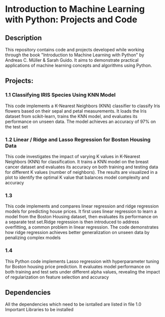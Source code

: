 # Introduction to Machine Learning with Python: Projects and Code

## Description

This repository contains code and projects developed while working through the book "Introduction to Machine Learning with Python" by Andreas C. Müller & Sarah Guido. It aims to demonstrate practical applications of machine learning concepts and algorithms using Python.

## Projects:

### 1.1 Classifying IRIS Species Using KNN Model 
This code implements a K-Nearest Neighbors (KNN) classifier to classify Iris flowers based on their sepal and petal measurements. It loads the Iris dataset from scikit-learn, trains the KNN model, and evaluates its performance on unseen data. The model achieves an accuracy of 97% on the test set
### 1.2 Linear / Ridge and Lasso Regression for Boston Housing Data
This code investigates the impact of varying K values in K-Nearest Neighbors (KNN) for classification. It trains a KNN model on the breast cancer dataset and evaluates its accuracy on both training and testing data for different K values (number of neighbors). The results are visualized in a plot to identify the optimal K value that balances model complexity and accuracy
### 1.3 
This code implements and compares linear regression and ridge regression models for predicting house prices. It first uses linear regression to learn a model from the Boston Housing dataset, then evaluates its performance on a separate test set.Ridge regression is then introduced to address overfitting, a common problem in linear regression. The code demonstrates how ridge regression achieves better generalization on unseen data by penalizing complex models
### 1.4 
This Python code implements Lasso regression with hyperparameter tuning for Boston housing price prediction. It evaluates model performance on both training and test sets under different alpha values, revealing the impact of regularization on feature selection and accuracy

## Dependencies

All the dependencies which need to be isntalled are listed in file 1.0 Important Libraries to be installed 
